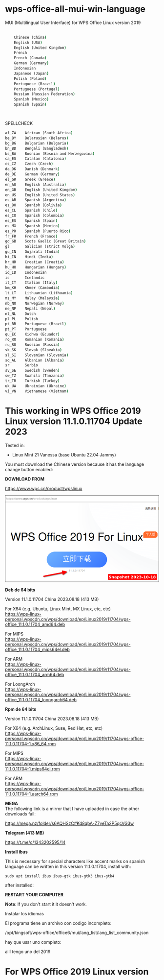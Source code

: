# wps-office-all-mui-win-language

MUI (Multilingual User Interface) for WPS Office Linux version 2019

```bat

    Chinese (China)
    English (USA)
    English (United Kingdom)
    French
    French (Canada)
    German (Germany)
    Indonesian
    Japanese (Japan)
    Polish (Poland)
    Portuguese (Brazil)
    Portuguese (Portugal)
    Russian (Russian Federation)
    Spanish (Mexico)
    Spanish (Spain)

```
<br />


SPELLCHECK

```bat
af_ZA    African (South Africa)
be_BY    Belarusian (Belarus)
bg_BG    Bulgarian (Bulgaria)
bn_BD    Bengali (Bangladesh)
bs_BA    Bosnian (Bosnia and Herzegovina)
ca_ES    Catalan (Catalonia)
cs_CZ    Czech (Czech)
da_DK    Danish (Denmark)
de_DE    German (Germany)
el_GR    Greek (Greece)
en_AU    English (Australia)
en_GB    English (United Kingdom)
en_US    English (United States)
es_AR    Spanish (Argentina)
es_BO    Spanish (Bolivia)
es_CL    Spanish (Chile)
es_CO    Spanish (Colombia)
es_ES    Spanish (Spain)
es_MX    Spanish (Mexico)
es_PR    Spanish (Puerto Rico)
fr_FR    French (France)
gd_GB    Scots Gaelic (Great Britain)
gl       Galician (strict Volga)
gu_IN    Gujarati (India)
hi_IN    Hindi (India)
hr_HR    Croatian (Croatia)
hu_HU    Hungarian (Hungary)
id_ID    Indonesian
is       Icelandic
it_IT    Italian (Italy)
km_KH    Khmer (Cambodia)
lt_LT    Lithuanian (Lithuania)
ms_MY    Malay (Malaysia)
nb_NO    Norwegian (Norway)
ne_NP    Nepali (Nepal)
nl_NL    Dutch
pl_PL    Polish
pt_BR    Portuguese (Brazil)
pt_PT    Portuguese
qu_EC    Kichwa (Ecuador)
ro_RO    Romanian (Romania)
ru_RU    Russian (Russia)
sk_SK    Slovak (Slovakia)
sl_SI    Slovenian (Slovenia)
sq_AL    Albanian (Albania)
sr       Serbio
sv_SE    Swedish (Sweden)
sw_TZ    Swahili (Tanzania)
tr_TR    Turkish (Turkey)
uk_UA    Ukrainian (Ukraine)
vi_VN    Vietnamese (Vietnam)
```


# This working in WPS Office 2019 Linux version 11.1.0.11704 Update 2023

Tested in:

- Linux Mint 21 Vanessa (base Ubuntu 22.04 Jammy) 

You must download the Chinese version because it has the language change button enabled:

**DOWNLOAD FROM**   

https://www.wps.cn/product/wpslinux  

![](vx_images/20231018-102236-WPS-Office-2019-Linux-version-11.1.0.11704-Update-2023.png)

**Deb de 64 bits**  

Version 11.1.0.11704 China 2023.08.18 (413 MB)  

For X64 (e.g. Ubuntu, Linux Mint, MX Linux, etc, etc)  
https://wps-linux-personal.wpscdn.cn/wps/download/ep/Linux2019/11704/wps-office_11.1.0.11704_amd64.deb

For MIPS  
https://wps-linux-personal.wpscdn.cn/wps/download/ep/Linux2019/11704/wps-office_11.1.0.11704_mips64el.deb

For ARM  
https://wps-linux-personal.wpscdn.cn/wps/download/ep/Linux2019/11704/wps-office_11.1.0.11704_arm64.deb

For LoongArch  
https://wps-linux-personal.wpscdn.cn/wps/download/ep/Linux2019/11704/wps-office_11.1.0.11704_loongarch64.deb

**Rpm de 64 bits**  

Version 11.1.0.11704 China 2023.08.18 (413 MB)  

For X64 (e.g. ArchLinux, Suse, Red Hat, etc, etc)  
https://wps-linux-personal.wpscdn.cn/wps/download/ep/Linux2019/11704/wps-office-11.1.0.11704-1.x86_64.rpm

For MIPS  
https://wps-linux-personal.wpscdn.cn/wps/download/ep/Linux2019/11704/wps-office-11.1.0.11704-1.mips64el.rpm

For ARM  
https://wps-linux-personal.wpscdn.cn/wps/download/ep/Linux2019/11704/wps-office-11.1.0.11704-1.aarch64.rpm

 

**MEGA**  
The following link is a mirror that I have uploaded in case the other downloads fail:

https://mega.nz/folder/s6AQHSzC#Kd8qbA-Z7yeTa2P5qcVG3w

 

**Telegram (413 MB)**  

https://t.me/c/1343202595/14



**Install ibus**

This is necessary for special characters like accent marks on spanish language can be written in this version 11.1.0.11704, install with:

	sudo apt install ibus ibus-gtk ibus-gtk3 ibus-gtk4 

after installed:

**RESTART YOUR COMPUTER**

**Note**: If you don't start it it doesn't work.


Instalar los idiomas



El programa tiene un archivo con codigo incompleto:

/opt/kingsoft/wps-office/office6/mui/lang_list/lang_list_community.json

hay que usar uno completo:



allí tengo uno del 2019







# For WPS Office 2019 Linux version